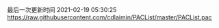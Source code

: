 最后一次更新时间 2021-02-19 05:30:25
https://raw.githubusercontent.com/cdlaimin/PACList/master/PACList.pac

